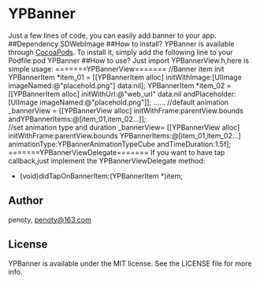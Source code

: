 # YPBanner
Just a few lines of code, you can easily add banner to your app. 
##Dependency
SDWebImage
##How to install?
YPBanner is available through [CocoaPods](http://cocoapods.org). To install it, simply add the following line to your Podfile:pod YPBanner
##How to use?
        Just import YPBannerView.h,here is simple usage:
        =======YPBannerView=======
//Banner item init
YPBannerItem *item_01 = [[YPBannerItem alloc] initWithImage:[UIImage imageNamed:@"placehold.png"] data:nil];
YPBannerItem *item_02 = [[YPBannerItem alloc] initWithUrl:@"web_url" 
                                                      data:nil 
                                            andPlaceholder:[UIImage imageNamed:@"placehold.png"]];
......
//default animation
_bannerView = [[YPBannerView alloc] initWithFrame:parentView.bounds andYPBannerItems:@[item_01,item_02...]];     
//set animation type and duration
_bannerView= [[YPBannerView alloc] initWithFrame:parentView.bounds 
YPBannerItems:@[item_01,item_02...] 
animationType:YPBannerAnimationTypeCube 
andTimeDuration:1.5f];
=======YPBannerViewDelegate=======
If you want to have tap callback,just implement the YPBannerViewDelegate method:
- (void)didTapOnBannerItem:(YPBannerItem *)item;
## Author
penoty, penoty@163.com
## License
YPBanner is available under the MIT license. See the LICENSE file for more info.
